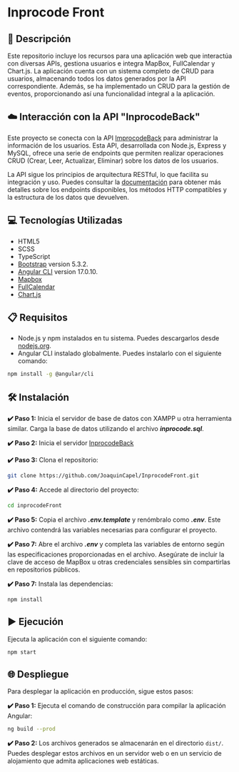 # Inprocode Front

## 📄 Descripción

Este repositorio incluye los recursos para una aplicación web que interactúa con diversas APIs, gestiona usuarios e integra MapBox, FullCalendar y Chart.js. La aplicación cuenta con un sistema completo de CRUD para usuarios, almacenando todos los datos generados por la API correspondiente. Además, se ha implementado un CRUD para la gestión de eventos, proporcionando así una funcionalidad integral a la aplicación.


## ☁️ Interacción con la API "InprocodeBack"

Este proyecto se conecta con la API [ImprocodeBack](https://github.com/JoaquinCapel/InprocodeBack.git) para administrar la información de los usuarios. Esta API, desarrollada con Node.js, Express y MySQL, ofrece una serie de endpoints que permiten realizar operaciones CRUD (Crear, Leer, Actualizar, Eliminar) sobre los datos de los usuarios.

La API sigue los principios de arquitectura RESTful, lo que facilita su integración y uso. Puedes consultar la [documentación](https://github.com/JoaquinCapel/InprocodeBack.git) para obtener más detalles sobre los endpoints disponibles, los métodos HTTP compatibles y la estructura de los datos que devuelven.


## 💻 Tecnologías Utilizadas

- HTML5
- SCSS
- TypeScript
- [Bootstrap](https://getbootstrap.com/) version 5.3.2.
- [Angular CLI](https://angular.dev/) version 17.0.10.
- [Mapbox](https://www.mapbox.com/)
- [FullCalendar](https://fullcalendar.io/docs/angular)
- [Chart.js](https://www.chartjs.org/docs/latest/)

## 📋 Requisitos

- Node.js y npm instalados en tu sistema. Puedes descargarlos desde [nodejs.org](https://nodejs.org/).
- Angular CLI instalado globalmente. Puedes instalarlo con el siguiente comando:

```bash
npm install -g @angular/cli
```

## 🛠️ Instalación
**✔️ Paso 1:** Inicia el servidor de base de datos con XAMPP u otra herramienta similar. Carga la base de datos utilizando el archivo **_inprocode.sql_**.


**✔️ Paso 2:** Inicia el servidor [InprocodeBack](https://github.com/JoaquinCapel/InprocodeBack.git)


**✔️ Paso 3:** Clona el repositorio:
```bash
git clone https://github.com/JoaquinCapel/InprocodeFront.git
```

**✔️ Paso 4:** Accede al directorio del proyecto:
```bash
cd inprocodeFront
```

**✔️ Paso 5:** Copia el archivo **_.env.template_** y renómbralo como **_.env_**. Este archivo contendrá las variables necesarias para configurar el proyecto.


**✔️ Paso 7:** Abre el archivo **_.env_** y completa las variables de entorno según las especificaciones proporcionadas en el archivo. Asegúrate de incluir la clave de acceso de MapBox u otras credenciales sensibles sin compartirlas en repositorios públicos.


**✔️ Paso 7:** Instala las dependencias:
```bash
npm install
```


## ▶️ Ejecución
Ejecuta la aplicación con el siguiente comando:
```bash
npm start
```

## 🌐 Despliegue

Para desplegar la aplicación en producción, sigue estos pasos:

**✔️ Paso 1:** Ejecuta el comando de construcción para compilar la aplicación Angular:
```bash
ng build --prod
```

**✔️ Paso 2:** Los archivos generados se almacenarán en el directorio `dist/`. Puedes desplegar estos archivos en un servidor web o en un servicio de alojamiento que admita aplicaciones web estáticas.



